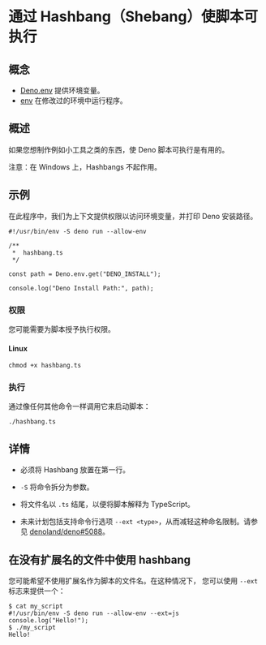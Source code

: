 # 通过 Hashbang（Shebang）使脚本可执行

## 概念

- [Deno.env] 提供环境变量。
- [env] 在修改过的环境中运行程序。

## 概述

如果您想制作例如小工具之类的东西，使 Deno 脚本可执行是有用的。

注意：在 Windows 上，Hashbangs 不起作用。

## 示例

在此程序中，我们为上下文提供权限以访问环境变量，并打印 Deno 安装路径。

```ts, ignore
#!/usr/bin/env -S deno run --allow-env

/**
 *  hashbang.ts
 */

const path = Deno.env.get("DENO_INSTALL");

console.log("Deno Install Path:", path);
```

### 权限

您可能需要为脚本授予执行权限。

#### Linux

```shell
chmod +x hashbang.ts
```

### 执行

通过像任何其他命令一样调用它来启动脚本：

```shell
./hashbang.ts
```

## 详情

- 必须将 Hashbang 放置在第一行。

- `-S` 将命令拆分为参数。

- 将文件名以 `.ts` 结尾，以便将脚本解释为 TypeScript。

- 未来计划包括支持命令行选项 `--ext <type>`，从而减轻这种命名限制。请参见
  [denoland/deno#5088](https://github.com/denoland/deno/issues/5088)。

## 在没有扩展名的文件中使用 hashbang

您可能希望不使用扩展名作为脚本的文件名。在这种情况下， 您可以使用 `--ext`
标志来提供一个：

```shell, ignore
$ cat my_script
#!/usr/bin/env -S deno run --allow-env --ext=js
console.log("Hello!");
$ ./my_script
Hello!
```

[Deno.env]: /api?s=Deno.env
[env]: https://www.man7.org/linux/man-pages/man1/env.1.html
